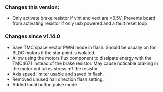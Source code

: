### Changes this version:
- Only activate brake resistor if vint and vext are >6.5V. Prevents board from activating resistor if only usb powered and a fault reset loop

### Changes since v1.14.0
- Save TMC space vector PWM mode in flash. Should be usually on for BLDC motors if the star point is isolated.
- Allow using the motors flux component to dissipate energy with the TMC4671 instead of the brake resistor. May cause noticable braking in the motor but takes stress off the resistor.
- Axis speed limiter usable and saved in flash.
- Removed unused hall direction flash setting.
- Added local button pulse mode